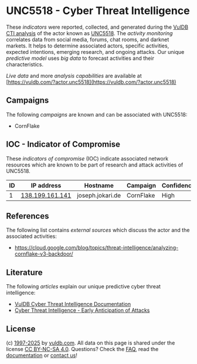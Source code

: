 # UNC5518 - Cyber Threat Intelligence

These _indicators_ were reported, collected, and generated during the [VulDB CTI analysis](https://vuldb.com/?kb.cti) of the actor known as [UNC5518](https://vuldb.com/?actor.unc5518). The _activity monitoring_ correlates data from social media, forums, chat rooms, and darknet markets. It helps to determine associated actors, specific activities, expected intentions, emerging research, and ongoing attacks. Our unique _predictive model_ uses _big data_ to forecast activities and their characteristics.

_Live data_ and more _analysis capabilities_ are available at [https://vuldb.com/?actor.unc5518](https://vuldb.com/?actor.unc5518)

## Campaigns

The following _campaigns_ are known and can be associated with UNC5518:

* CornFlake

## IOC - Indicator of Compromise

These _indicators of compromise_ (IOC) indicate associated network resources which are known to be part of research and attack activities of UNC5518.

ID | IP address | Hostname | Campaign | Confidence
-- | ---------- | -------- | -------- | ----------
1 | [138.199.161.141](https://vuldb.com/?ip.138.199.161.141) | joseph.jokari.de | CornFlake | High

## References

The following list contains _external sources_ which discuss the actor and the associated activities:

* https://cloud.google.com/blog/topics/threat-intelligence/analyzing-cornflake-v3-backdoor/

## Literature

The following _articles_ explain our unique predictive cyber threat intelligence:

* [VulDB Cyber Threat Intelligence Documentation](https://vuldb.com/?kb.cti)
* [Cyber Threat Intelligence - Early Anticipation of Attacks](https://www.scip.ch/en/?labs.20201022)

## License

(c) [1997-2025](https://vuldb.com/?kb.changelog) by [vuldb.com](https://vuldb.com/?kb.about). All data on this page is shared under the license [CC BY-NC-SA 4.0](https://creativecommons.org/licenses/by-nc-sa/4.0/). Questions? Check the [FAQ](https://vuldb.com/?kb.faq), read the [documentation](https://vuldb.com/?kb) or [contact us](https://vuldb.com/?contact)!
